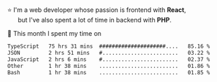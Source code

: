 ⭐ I'm a web developer whose passion is frontend with <b>React</b>,<br/>
&nbsp; &nbsp; &nbsp; but I've also spent a lot of time in backend with <b>PHP</b>.

📅 This month I spent my time on

<!--START_SECTION:waka-->

```txt
TypeScript   75 hrs 31 mins  #####################....   85.16 %
JSON         2 hrs 51 mins   #........................   03.22 %
JavaScript   2 hrs 6 mins    #........................   02.37 %
Other        1 hr 38 mins    .........................   01.86 %
Bash         1 hr 38 mins    .........................   01.85 %
```

<!--END_SECTION:waka-->
